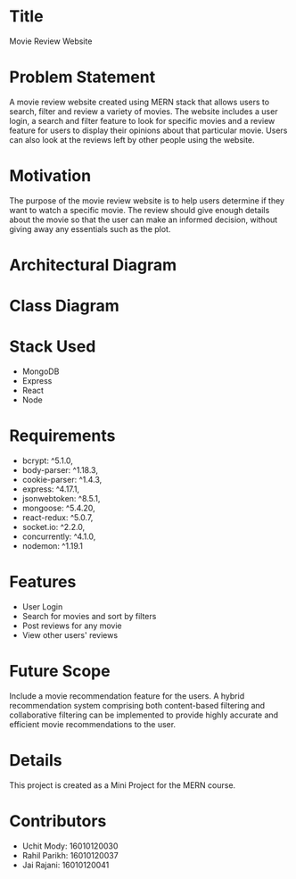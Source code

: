# Title

Movie Review Website

# Problem Statement

A movie review website created using MERN stack that allows users to search, filter and review a variety of movies. The website includes a user login, a search and filter feature to look for specific movies and a review feature for users to display their opinions about that particular movie. Users can also look at the reviews left by other people using the website.

# Motivation

The purpose of the movie review website is to help users determine if they want to watch a specific movie. The review should give enough details about the movie so that the user can make an informed decision, without giving away any essentials such as the plot.

# Architectural Diagram

# Class Diagram

# Stack Used

 - MongoDB
 - Express 
 - React
 - Node

# Requirements

 - bcrypt: ^5.1.0,
 - body-parser: ^1.18.3,
 - cookie-parser: ^1.4.3,
 - express: ^4.17.1,
 - jsonwebtoken: ^8.5.1,
 - mongoose: ^5.4.20,
 - react-redux: ^5.0.7,
 - socket.io: ^2.2.0,
 - concurrently: ^4.1.0,
 - nodemon: ^1.19.1

# Features

 - User Login
 - Search for movies and sort by filters
 - Post reviews for any movie 
 - View other users' reviews

# Future Scope

Include a movie recommendation feature for the users. A hybrid recommendation system comprising both content-based filtering and collaborative filtering can be implemented to provide highly accurate and efficient movie recommendations to the user.

# Details

This project is created as a Mini Project for the MERN course.

# Contributors

 - Uchit Mody: 16010120030
 - Rahil Parikh: 16010120037
 - Jai Rajani: 16010120041